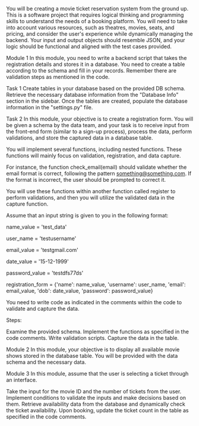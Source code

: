 You will be creating a movie ticket reservation system from the ground up. This is a software project that requires logical thinking and programming skills to understand the needs of a booking platform. You will need to take into account various resources, such as theatres, movies, seats, and pricing, and consider the user's experience while dynamically managing the backend. Your input and output objects should resemble JSON, and your logic should be functional and aligned with the test cases provided.

Module 1
In this module, you need to write a backend script that takes the registration details and stores it in a database. You need to create a table according to the schema and fill in your records. Remember there are validation steps as mentioned in the code.

Task 1
Create tables in your database based on the provided DB schema. Retrieve the necessary database information from the "Database Info" section in the sidebar. Once the tables are created, populate the database information in the "settings.py" file.

Task 2
In this module, your objective is to create a registration form. You will be given a schema by the data team, and your task is to receive input from the front-end form (similar to a sign-up process), process the data, perform validations, and store the captured data in a database table.

You will implement several functions, including nested functions. These functions will mainly focus on validation, registration, and data capture.

For instance, the function check_email(email) should validate whether the email format is correct, following the pattern something@something.com. If the format is incorrect, the user should be prompted to correct it.

You will use these functions within another function called register to perform validations, and then you will utilize the validated data in the capture function.

Assume that an input string is given to you in the following format:

name_value = 'test_data'

user_name = 'testusername'

email_value = 'testgmail.com'

date_value = '15-12-1999'

password_value = 'testdfs77ds'

registration_form = {'name': name_value, 'username': user_name, 'email': email_value, 'dob': date_value, 'password': password_value}

 

You need to write code as indicated in the comments within the code to validate and capture the data.

Steps:

Examine the provided schema.
Implement the functions as specified in the code comments.
Write validation scripts.
Capture the data in the table.

Module 2
In this module, your objective is to display all available movie shows stored in the database table. You will be provided with the data schema and the necessary data.

Module 3
In this module, assume that the user is selecting a ticket through an interface.

Take the input for the movie ID and the number of tickets from the user.
Implement conditions to validate the inputs and make decisions based on them.
Retrieve availability data from the database and dynamically check the ticket availability.
Upon booking, update the ticket count in the table as specified in the code comments.